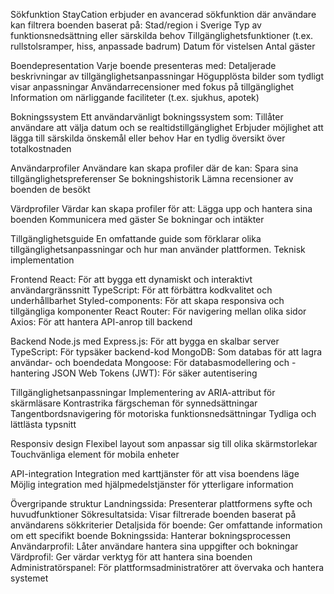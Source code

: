 Sökfunktion
StayCation erbjuder en avancerad sökfunktion där användare kan filtrera boenden baserat på:
Stad/region i Sverige
Typ av funktionsnedsättning eller särskilda behov
Tillgänglighetsfunktioner (t.ex. rullstolsramper, hiss, anpassade badrum)
Datum för vistelsen
Antal gäster

Boendepresentation
Varje boende presenteras med:
Detaljerade beskrivningar av tillgänglighetsanpassningar
Högupplösta bilder som tydligt visar anpassningar
Användarrecensioner med fokus på tillgänglighet
Information om närliggande faciliteter (t.ex. sjukhus, apotek)

Bokningssystem
Ett användarvänligt bokningssystem som:
Tillåter användare att välja datum och se realtidstillgänglighet
Erbjuder möjlighet att lägga till särskilda önskemål eller behov
Har en tydlig översikt över totalkostnaden

Användarprofiler
Användare kan skapa profiler där de kan:
Spara sina tillgänglighetspreferenser
Se bokningshistorik
Lämna recensioner av boenden de besökt

Värdprofiler
Värdar kan skapa profiler för att:
Lägga upp och hantera sina boenden
Kommunicera med gäster
Se bokningar och intäkter

Tillgänglighetsguide
En omfattande guide som förklarar olika tillgänglighetsanpassningar och hur man använder plattformen.
Teknisk implementation



Frontend
React: För att bygga ett dynamiskt och interaktivt användargränssnitt
TypeScript: För att förbättra kodkvalitet och underhållbarhet
Styled-components: För att skapa responsiva och tillgängliga komponenter
React Router: För navigering mellan olika sidor
Axios: För att hantera API-anrop till backend



Backend
Node.js med Express.js: För att bygga en skalbar server
TypeScript: För typsäker backend-kod
MongoDB: Som databas för att lagra användar- och boendedata
Mongoose: För databasmodellering och -hantering
JSON Web Tokens (JWT): För säker autentisering

Tillgänglighetsanpassningar
Implementering av ARIA-attribut för skärmläsare
Kontrastrika färgscheman för synnedsättningar
Tangentbordsnavigering för motoriska funktionsnedsättningar
Tydliga och lättlästa typsnitt

Responsiv design
Flexibel layout som anpassar sig till olika skärmstorlekar
Touchvänliga element för mobila enheter

API-integration
Integration med karttjänster för att visa boendens läge
Möjlig integration med hjälpmedelstjänster för ytterligare information

Övergripande struktur
Landningssida: Presenterar plattformens syfte och huvudfunktioner
Sökresultatsida: Visar filtrerade boenden baserat på användarens sökkriterier
Detaljsida för boende: Ger omfattande information om ett specifikt boende
Bokningssida: Hanterar bokningsprocessen
Användarprofil: Låter användare hantera sina uppgifter och bokningar
Värdprofil: Ger värdar verktyg för att hantera sina boenden
Administratörspanel: För plattformsadministratörer att övervaka och hantera systemet